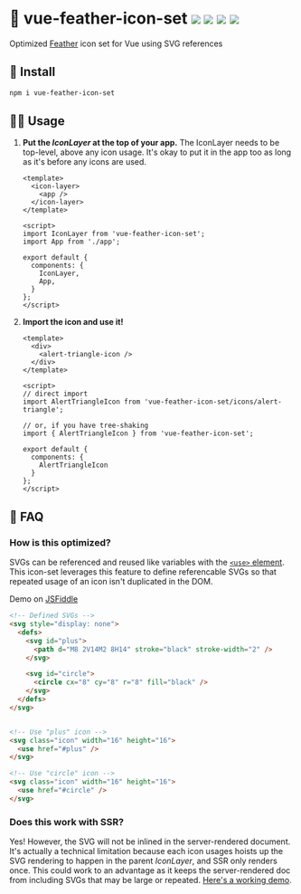 # 🦢 vue-feather-icon-set <a href="https://npm.im/vue-feather-icon-set"><img src="https://badgen.net/npm/v/vue-feather-icon-set"></a> <a href="https://npm.im/vue-feather-icon-set"><img src="https://badgen.net/npm/dm/vue-feather-icon-set"></a> <a href="https://packagephobia.now.sh/result?p=vue-feather-icon-set"><img src="https://packagephobia.now.sh/badge?p=vue-feather-icon-set"></a> <a href="https://bundlephobia.com/result?p=vue-feather-icon-set"><img src="https://badgen.net/bundlephobia/minzip/vue-feather-icon-set"></a>

Optimized [Feather](https://feathericons.com) icon set for Vue using SVG references


## :rocket: Install
```sh
npm i vue-feather-icon-set
```

## 👩‍🏫 Usage
1. **Put the _IconLayer_ at the top of your app.**
    The IconLayer needs to be top-level, above any icon usage. It's okay to put it in the app too as long as it's before any icons are used.

    ```vue
    <template>
      <icon-layer>
        <app />
      </icon-layer>
    </template>

    <script>
    import IconLayer from 'vue-feather-icon-set';
    import App from './app';

    export default {
      components: {
        IconLayer,
        App,
      }
    };
    </script>
    ```
2. **Import the icon and use it!**

    ```vue
    <template>
      <div>
        <alert-triangle-icon />
      </div>
    </template>

    <script>
    // direct import
    import AlertTriangleIcon from 'vue-feather-icon-set/icons/alert-triangle';

    // or, if you have tree-shaking
    import { AlertTriangleIcon } from 'vue-feather-icon-set';

    export default {
      components: {
        AlertTriangleIcon
      }
    };
    </script>
    ```

## :raising_hand: FAQ

### How is this optimized?
SVGs can be referenced and reused like variables with the [`<use>` element](https://developer.mozilla.org/en-US/docs/Web/SVG/Element/use). This icon-set leverages this feature to define referencable SVGs so that repeated usage of an icon isn't duplicated in the DOM.

Demo on [JSFiddle](https://jsfiddle.net/hirokiosame/94vbm5pr/)

```html
<!-- Defined SVGs -->
<svg style="display: none">
  <defs>
    <svg id="plus">
      <path d="M8 2V14M2 8H14" stroke="black" stroke-width="2" />
    </svg>

    <svg id="circle">
      <circle cx="8" cy="8" r="8" fill="black" />
    </svg>
  </defs>
</svg>


<!-- Use "plus" icon -->
<svg class="icon" width="16" height="16">
  <use href="#plus" />
</svg>

<!-- Use "circle" icon -->
<svg class="icon" width="16" height="16">
  <use href="#circle" />
</svg>
```

### Does this work with SSR?
Yes! However, the SVG will not be inlined in the server-rendered document. It's actually a technical limitation because each icon usages hoists up the SVG rendering to happen in the parent _IconLayer_, and SSR only renders once. This could work to an advantage as it keeps the server-rendered doc from including SVGs that may be large or repeated. [Here's a working demo](https://github.com/privatenumber/vue-svg-icon-set-ssr-demo).

